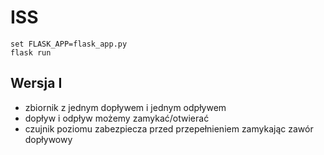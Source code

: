 # ISS

```
set FLASK_APP=flask_app.py
flask run
```

## Wersja I

* zbiornik z jednym dopływem i jednym odpływem
* dopływ i odpływ możemy zamykać/otwierać
* czujnik poziomu zabezpiecza przed przepełnieniem zamykając zawór dopływowy

